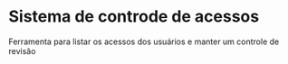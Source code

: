 # Sistema de controde de acessos

Ferramenta para listar os acessos dos usuários e manter um controle de revisão